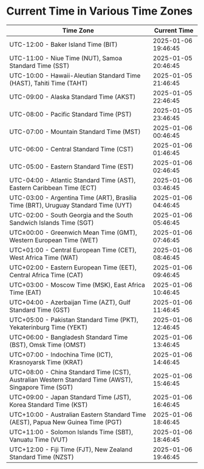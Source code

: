 # Current Time in Various Time Zones

| Time Zone | Current Time |
|-----------|--------------|
| UTC-12:00 - Baker Island Time (BIT) | 2025-01-06 19:46:45 |
| UTC-11:00 - Niue Time (NUT), Samoa Standard Time (SST) | 2025-01-05 20:46:45 |
| UTC-10:00 - Hawaii-Aleutian Standard Time (HAST), Tahiti Time (TAHT) | 2025-01-05 21:46:45 |
| UTC-09:00 - Alaska Standard Time (AKST) | 2025-01-05 22:46:45 |
| UTC-08:00 - Pacific Standard Time (PST) | 2025-01-05 23:46:45 |
| UTC-07:00 - Mountain Standard Time (MST) | 2025-01-06 00:46:45 |
| UTC-06:00 - Central Standard Time (CST) | 2025-01-06 01:46:45 |
| UTC-05:00 - Eastern Standard Time (EST) | 2025-01-06 02:46:45 |
| UTC-04:00 - Atlantic Standard Time (AST), Eastern Caribbean Time (ECT) | 2025-01-06 03:46:45 |
| UTC-03:00 - Argentina Time (ART), Brasília Time (BRT), Uruguay Standard Time (UYT) | 2025-01-06 04:46:45 |
| UTC-02:00 - South Georgia and the South Sandwich Islands Time (SGT) | 2025-01-06 05:46:45 |
| UTC±00:00 - Greenwich Mean Time (GMT), Western European Time (WET) | 2025-01-06 07:46:45 |
| UTC+01:00 - Central European Time (CET), West Africa Time (WAT) | 2025-01-06 08:46:45 |
| UTC+02:00 - Eastern European Time (EET), Central Africa Time (CAT) | 2025-01-06 09:46:45 |
| UTC+03:00 - Moscow Time (MSK), East Africa Time (EAT) | 2025-01-06 10:46:45 |
| UTC+04:00 - Azerbaijan Time (AZT), Gulf Standard Time (GST) | 2025-01-06 11:46:45 |
| UTC+05:00 - Pakistan Standard Time (PKT), Yekaterinburg Time (YEKT) | 2025-01-06 12:46:45 |
| UTC+06:00 - Bangladesh Standard Time (BST), Omsk Time (OMST) | 2025-01-06 13:46:45 |
| UTC+07:00 - Indochina Time (ICT), Krasnoyarsk Time (KRAT) | 2025-01-06 14:46:45 |
| UTC+08:00 - China Standard Time (CST), Australian Western Standard Time (AWST), Singapore Time (SGT) | 2025-01-06 15:46:45 |
| UTC+09:00 - Japan Standard Time (JST), Korea Standard Time (KST) | 2025-01-06 16:46:45 |
| UTC+10:00 - Australian Eastern Standard Time (AEST), Papua New Guinea Time (PGT) | 2025-01-06 18:46:45 |
| UTC+11:00 - Solomon Islands Time (SBT), Vanuatu Time (VUT) | 2025-01-06 18:46:45 |
| UTC+12:00 - Fiji Time (FJT), New Zealand Standard Time (NZST) | 2025-01-06 19:46:45 |
